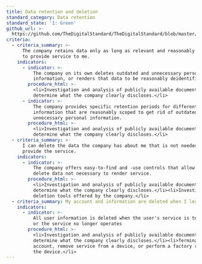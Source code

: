 ```yaml
---
title: Data retention and deletion
standard_category: Data retention
standard_state: '1: Green'
github_url: >-
  https://github.com/TheDigitalStandard/TheDigitalStandard/blob/master/Privacy%20(Is%20it%20private%3F)%2FData%20retention%2FData%20retention%20and%20deletion.yaml
criteria:
  - criteria_summary: >-
      The company retains data only as long as relevant and reasonably necessary
      to provide service to me.
    indicators:
      - indicator: >-
          The company on its own deletes outdated and unnecessary personal
          information, or renders that data to be reasonably deidentified.
        procedure_html: >-
          <li>Investigation and analysis of publicly available documentation to
          determine what the company clearly discloses.</li>
      - indicator: >-
          The company provides specific retention periods for different types of
          information that are reasonably scoped to get rid of outdated and
          unnecessary personal information.
        procedure_html: >-
          <li>Investigation and analysis of publicly available documentation to
          determine what the company clearly discloses.</li>
  - criteria_summary: >-
      I can delete the data the company has about me that is not needed to
      provide the service.
    indicators:
      - indicator: >-
          The company offers easy-to-find and -use controls that allow users to
          delete data not necessary to render service.
        procedure_html: >-
          <li>Investigation and analysis of publicly available documentation to
          determine what the company clearly discloses.</li><li>Investigation of
          deletion tools offered by the company.</li>
  - criteria_summary: My account and information are deleted when I leave the service.
    indicators:
      - indicator: >-
          All user information is deleted when the user's service is terminated,
          or the service no longer operates
        procedure_html: >-
          <li>Investigation and analysis of publicly available documentation to
          determine what the company clearly discloses.</li><li>Terminate a test
          account, remove service from a device, or perform a factory reset on
          the device.</li>
---
```


